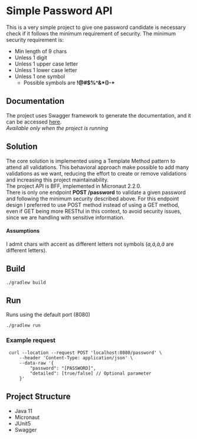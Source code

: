 # Simple Password API

This is a very simple project to give one password candidate is necessary check if it 
follows the minimum requirement of security. The minimum security requirement is: 
- Min length of 9 chars
- Unless 1 digit
- Unless 1 upper case letter
- Unless 1 lower case letter 
- Unless 1 one symbol
    - Possible symbols are __!@#$%^&*()-+__
    
## Documentation
The project uses Swagger framework to generate the documentation, and it can be accessed 
[here](localhost:8080/documentation).
<br>
_Available only when the project is running_
    
## Solution
The core solution is implemented using a Template Method pattern to attend all validations. 
This behavioral approach make possible to add many validations as we want, reducing the effort to 
create or remove validations and increasing this project maintainability.
<br>The project API is BFF, implemented in Micronaut 2.2.0.
<br>There is only one endpoint __POST /password__
to validate a given password and following the minimum security described above.
For this endpoint design I preferred to use POST method instead of using a GET method, 
even if GET being more RESTful in this context, to avoid security issues, 
since we are handling with sensitive information.

#### Assumptions
I admit chars with accent as different letters not symbols (_a,á,à,ã_ are different letters).

## Build
```shell script
./gradlew build
```

## Run 
Runs using the default port (8080)
```shell script
./gradlew run
```

### Example request
```shell script
 curl --location --request POST 'localhost:8080/password' \
     --header 'Content-Type: application/json' \
     --data-raw '{
         "password": "[PASSWORD]",
         "detailed": [true/false] // Optional parameter
     }'
```

## Project Structure
- Java 11
- Micronaut 
- JUnit5
- Swagger
    